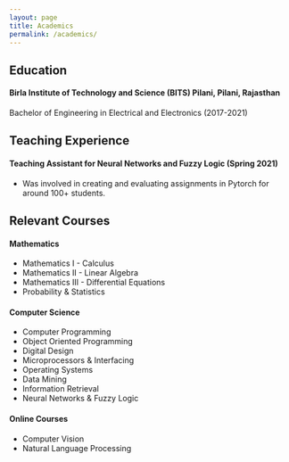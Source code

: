 ```yaml
---
layout: page
title: Academics
permalink: /academics/
---
```


## Education
#### Birla Institute of Technology and Science (BITS) Pilani, Pilani, Rajasthan
Bachelor of Engineering in Electrical and Electronics (2017-2021)

## Teaching Experience
#### Teaching Assistant for Neural Networks and Fuzzy Logic (Spring 2021)
- Was involved in creating and evaluating assignments in Pytorch for around 100+ students.

## Relevant Courses
#### Mathematics
- Mathematics I - Calculus
- Mathematics II - Linear Algebra
- Mathematics III - Differential Equations
- Probability & Statistics


#### Computer Science
- Computer Programming
- Object Oriented Programming
- Digital Design
- Microprocessors & Interfacing
- Operating Systems
- Data Mining
- Information Retrieval
- Neural Networks & Fuzzy Logic
#### Online Courses
- Computer Vision
- Natural Language Processing